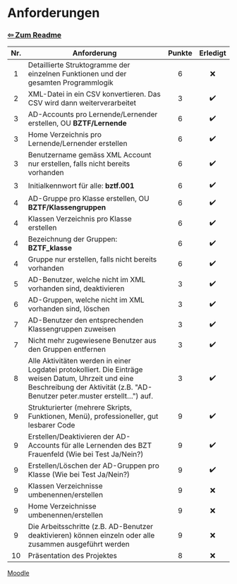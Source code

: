 # Anforderungen

### [⇦ Zum Readme](README.md)

| Nr. | Anforderung                                                                                                                                                                      | Punkte | Erledigt |
| :-: | -------------------------------------------------------------------------------------------------------------------------------------------------------------------------------- | :----: | :------: |
|  1  | Detaillierte Struktogramme der einzelnen Funktionen und der gesamten Programmlogik                                                                                               |   6    |    ❌    |
|  2  | XML-Datei in ein CSV konvertieren. Das CSV wird dann weiterverarbeitet                                                                                                           |   3    |    ✔️    |
|  3  | AD-Accounts pro Lernende/Lernender erstellen, OU **BZTF/Lernende**                                                                                                               |   6    |    ✔️    |
|  3  | Home Verzeichnis pro Lernende/Lernender erstellen                                                                                                                                |   6    |    ✔️    |
|  3  | Benutzername gemäss XML Account nur erstellen, falls nicht bereits vorhanden                                                                                                     |   6    |    ✔️    |
|  3  | Initialkennwort für alle: **bztf.001**                                                                                                                                           |   6    |    ✔️    |
|  4  | AD-Gruppe pro Klasse erstellen, OU **BZTF/Klassengruppen**                                                                                                                       |   6    |    ✔️    |
|  4  | Klassen Verzeichnis pro Klasse erstellen                                                                                                                                         |   6    |    ✔️    |
|  4  | Bezeichnung der Gruppen: **BZTF_klasse**                                                                                                                                         |   6    |    ✔️    |
|  4  | Gruppe nur erstellen, falls nicht bereits vorhanden                                                                                                                              |   6    |    ✔️    |
|  5  | AD-Benutzer, welche nicht im XML vorhanden sind, deaktivieren                                                                                                                    |   3    |    ✔️    |
|  6  | AD-Gruppen, welche nicht im XML vorhanden sind, löschen                                                                                                                          |   3    |    ✔️    |
|  7  | AD-Benutzer den entsprechenden Klassengruppen zuweisen                                                                                                                           |   3    |    ✔️    |
|  7  | Nicht mehr zugewiesene Benutzer aus den Gruppen entfernen                                                                                                                        |   3    |    ✔️    |
|  8  | Alle Aktivitäten werden in einer Logdatei protokolliert. Die Einträge weisen Datum, Uhrzeit und eine Beschreibung der Aktivität (z.B. "AD-Benutzer peter.muster erstellt…") auf. |   3    |    ✔️    |
|  9  | Strukturierter (mehrere Skripts, Funktionen, Menü), professioneller, gut lesbarer Code                                                                                           |   9    |    ✔️    |
|  9  | Erstellen/Deaktivieren der AD-Accounts für alle Lernenden des BZT Frauenfeld (Wie bei Test Ja/Nein?)                                                                             |   9    |    ✔️    |
|  9  | Erstellen/Löschen der AD-Gruppen pro Klasse (Wie bei Test Ja/Nein?)                                                                                                              |   9    |    ✔️    |
|  9  | Klassen Verzeichnisse umbenennen/erstellen                                                                                                                                       |   9    |    ❌    |
|  9  | Home Verzeichnisse umbenennen/erstellen                                                                                                                                          |   9    |    ❌    |
|  9  | Die Arbeitsschritte (z.B. AD-Benutzer deaktivieren) können einzeln oder alle zusammen ausgeführt werden                                                                          |   9    |    ❌    |
| 10  | Präsentation des Projektes                                                                                                                                                       |   8    |    ❌    |

[Moodle](https://moodle.bztf.ch/mod/page/view.php?id=117963)

<!--
Daten in PowerShell Dateien ändern, damit mit Zeitplan übereinstimmt
-->
